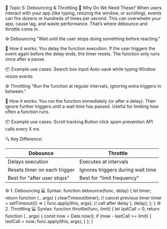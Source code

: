 🔸 Topic 5: Debouncing & Throttling
🧠 Why Do We Need These?
When users interact with your app (like typing, resizing the window, or scrolling), events can fire dozens or hundreds of times per second.
This can overwhelm your app, cause lag, and waste performance.
That’s where debounce and throttle come in.

⚙️ Debouncing
"Wait until the user stops doing something before reacting."

🔁 How it works:
You delay the function execution.
If the user triggers the event again before the delay ends, the timer resets.
The function only runs once after a pause.

📦 Example use cases:
Search box input
Auto-save while typing
Window resize events

⚙️ Throttling
"Run the function at regular intervals, ignoring extra triggers in between."

🔁 How it works:
You run the function immediately (or after a delay).
Then ignore further triggers until a wait time has passed.
Useful for limiting how often a function runs.

📦 Example use cases:
Scroll tracking
Button click spam prevention
API calls every X ms

🔍 Key Difference:

| Debounce                     | Throttle                          |
| ---------------------------- | --------------------------------- |
| Delays execution             | Executes at intervals             |
| Resets timer on each trigger | Ignores triggers during wait time |
| Best for "after user stops"  | Best for "limit frequency"        |

⚙️ 1. Debouncing
💻 Syntax:
function debounce(func, delay) {
  let timer;
  return function (...args) {
    clearTimeout(timer); // cancel previous timer
    timer = setTimeout(() => {
      func.apply(this, args); // call after delay
    }, delay);
  };
}
⚙️ 2. Throttling
💻 Syntax:
function throttle(func, limit) {
  let lastCall = 0;
  return function (...args) {
    const now = Date.now();
    if (now - lastCall >= limit) {
      lastCall = now;
      func.apply(this, args);
    }
  };
}

